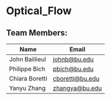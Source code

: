 # Optical_Flow

## Team Members:
Name | Email
------|------
John Baillieul | johnb@bu.edu
Philippe Bich | pbich@bu.edu
Chiara Boretti | cboretti@bu.edu
Yanyu Zhang | zhangya@bu.edu
